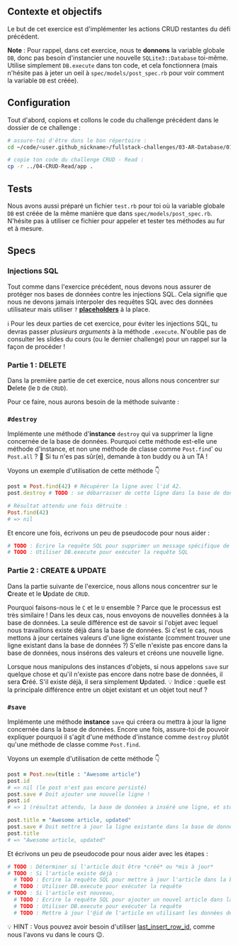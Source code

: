## Contexte et objectifs

Le but de cet exercice est d'implémenter les actions CRUD restantes du défi précédent.

**Note** : Pour rappel, dans cet exercice, nous te **donnons** la variable globale `DB`, donc pas besoin d'instancier une nouvelle `SQLite3::Database` toi-même. Utilise simplement `DB.execute` dans ton code, et cela fonctionnera (mais n'hésite pas à jeter un oeil à `spec/models/post_spec.rb` pour voir comment la variable `DB` est créée).

## Configuration

Tout d'abord, copions et collons le code du challenge précédent dans le dossier de ce challenge :

```bash
# assure-toi d'être dans le bon répertoire :
cd ~/code/<user.github_nickname>/fullstack-challenges/03-AR-Database/01-DB-and-SQL/05-CRUD-Advanced

# copie ton code du challenge CRUD - Read :
cp -r ../04-CRUD-Read/app .
```

## Tests

Nous avons aussi préparé un fichier `test.rb` pour toi où la variable globale `DB` est créée de la même manière que dans `spec/models/post_spec.rb`. N'hésite pas à utiliser ce fichier pour appeler et tester tes méthodes au fur et à mesure.

## Specs

### Injections SQL

Tout comme dans l'exercice précédent, nous devons nous assurer de protéger nos bases de données contre les injections SQL. Cela signifie que nous ne devons jamais interpoler des requêtes SQL avec des données utilisateur mais utiliser `?` [**placeholders**](http://ruby.bastardsbook.com/chapters/sql/#placeholders-sqlite-gem) à la place.

ℹ️ Pour les deux parties de cet exercice, pour éviter les injections SQL, tu devras passer _plusieurs arguments_ à la méthode `.execute`. N'oublie pas de consulter les slides du cours (ou le dernier challenge) pour un rappel sur la façon de procéder !


### Partie 1 : DELETE

Dans la première partie de cet exercice, nous allons nous concentrer sur **D**elete (le `D` de `CRUD`).

Pour ce faire, nous aurons besoin de la méthode suivante :

### `#destroy`

Implémente une méthode d'**instance** `destroy` qui va supprimer la ligne concernée de la base de données. Pourquoi cette méthode est-elle une méthode d'instance, et non une méthode de classe comme `Post.find`' ou `Post.all` ? 🤔 Si tu n'es pas sûr(e), demande à ton buddy ou à un TA !

Voyons un exemple d'utilisation de cette méthode 👇

```ruby
post = Post.find(42) # Récupérer la ligne avec l'id 42.
post.destroy # TODO : se débarrasser de cette ligne dans la base de données

# Résultat attendu une fois détruite :
Post.find(42)
# => nil
```

Et encore une fois, écrivons un peu de pseudocode pour nous aider :
```ruby
# TODO : Ecrire la requête SQL pour supprimer un message spécifique de la base de données
# TODO : Utiliser DB.execute pour exécuter la requête SQL
```

### Partie 2 : CREATE & UPDATE

Dans la partie suivante de l'exercice, nous allons nous concentrer sur le **C**reate et le **U**pdate de `CRUD`.

Pourquoi faisons-nous le `C` et le `U` ensemble ? Parce que le processus est très similaire ! Dans les deux cas, nous envoyons de nouvelles données à la base de données. La seule différence est de savoir si l'objet avec lequel nous travaillons existe déjà dans la base de données. Si c'est le cas, nous mettons à jour certaines valeurs d'une ligne existante (comment trouver une ligne existant dans la base de données ?) S'elle n'existe pas encore dans la base de données, nous insérons des valeurs et créons une nouvelle ligne.

Lorsque nous manipulons des instances d'objets, si nous appelons `save` sur quelque chose et qu'il n'existe pas encore dans notre base de données, il sera **C**réé. S'il existe déjà, il sera simplement **U**pdated. 💡 Indice : quelle est la principale différence entre un objet existant et un objet tout neuf ?

### `#save`

Implémente une méthode **instance** `save` qui créera ou mettra à jour la ligne concernée dans la base de données. Encore une fois, assure-toi de pouvoir expliquer pourquoi il s'agit d'une méthode d'instance comme `destroy` plutôt qu'une méthode de classe comme `Post.find`.

Voyons un exemple d'utilisation de cette méthode 👇

```ruby
post = Post.new(title : "Awesome article")
post.id
# => nil (le post n'est pas encore persisté)
post.save # Doit ajouter une nouvelle ligne !
post.id
# => 1 (résultat attendu, la base de données a inséré une ligne, et stocké l'id en mémoire)

post.title = "Awesome article, updated"
post.save # Doit mettre à jour la ligne existante dans la base de données !
post.title
# => "Awesome article, updated"
```

Et écrivons un peu de pseudocode pour nous aider avec les étapes :
```ruby
# TODO : Déterminer si l'article doit être *créé* ou *mis à jour*
# TODO : Si l'article existe déjà :
  # TODO : Ecrire la requête SQL pour mettre à jour l'article dans la base de données
  # TODO : Utiliser DB.execute pour exécuter la requête
# TODO : Si l'article est nouveau,
  # TODO : Ecrire la requête SQL pour ajouter un nouvel article dans la base de données
  # TODO : Utiliser DB.execute pour exécuter la requête
  # TODO : Mettre à jour l'@id de l'article en utilisant les données de la base de données
```

💡 HINT : Vous pouvez avoir besoin d'utiliser [last\_insert\_row\_id](http://zetcode.com/db/sqliteruby/connect/), comme nous l'avons vu dans le cours 😉.
